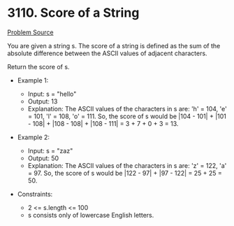 # 3110. Score of a String

[Problem Source](https://leetcode.com/problems/score-of-a-string/description/)

You are given a string s. The score of a string is defined as the sum of the absolute difference between the ASCII values of adjacent characters.

Return the score of s.


* Example 1:

    - Input: s = "hello"
    - Output: 13
    - Explanation:
   The ASCII values of the characters in s are: 'h' = 104, 'e' = 101, 'l' = 108, 'o' = 111. So, the score of s would be |104 - 101| + |101 - 108| + |108 - 108| + |108 - 111| = 3 + 7 + 0 + 3 = 13.

* Example 2:

    - Input: s = "zaz"
    - Output: 50
    - Explanation:
        The ASCII values of the characters in s are: 'z' = 122, 'a' = 97. So, the score of s would be |122 - 97| + |97 - 122| = 25 + 25 = 50.

* Constraints:
    - 2 <= s.length <= 100
    - s consists only of lowercase English letters.

